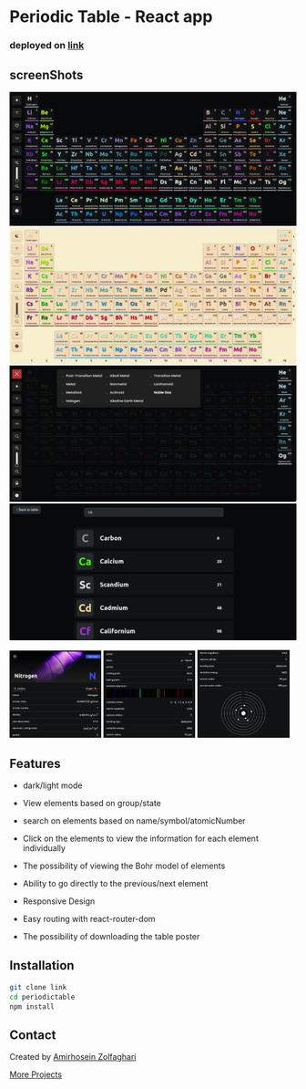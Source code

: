 # Periodic Table - React app

### deployed on [link](link)

## screenShots

![periodic table Screenshot](/screenShots/Screenshot-darkMode.jpg)
![periodic table Screenshot](/screenShots/Screenshot-lightMode.jpg)
![periodic table Screenshot](/screenShots/Screenshot-filter.jpg)
![periodic table Screenshot](/screenShots/Screenshot-search.jpg)

<img src=screenShots/Screenshot-element1.jpg alt=periodicTableScreenshot width="32%" />
<img src=screenShots/Screenshot-element2.jpg alt=periodicTableScreenshot width="32%" />
<img src=screenShots/Screenshot-element3.jpg alt=periodicTableScreenshot width="32%" />


## Features
- dark/light mode

- View elements based on group/state

- search on elements based on name/symbol/atomicNumber

- Click on the elements to view the information for each element individually

- The possibility of viewing the Bohr model of elements

- Ability to go directly to the previous/next element

- Responsive Design

- Easy routing with react-router-dom

- The possibility of downloading the table poster

## Installation

```bash
git clone link
cd periodictable
npm install
```

## Contact
Created by [Amirhosein Zolfaghari](https://github.com/amirhosein06)

[More Projects](https://github.com/amirhosein06?tab=repositories)